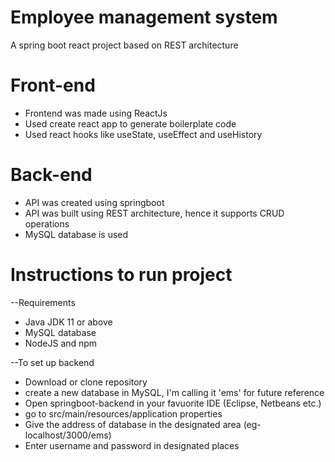 # Employee management system
A spring boot react project based on REST architecture
# Front-end
- Frontend was made using ReactJs
- Used create react app to generate boilerplate code
- Used react hooks like useState, useEffect and useHistory

 # Back-end 
- API was created using springboot
- API was built using REST architecture, hence it supports CRUD operations
- MySQL database is used

# Instructions to run project
--Requirements
- Java JDK 11 or above
- MySQL database
- NodeJS and npm
 
--To set up backend
- Download or clone repository
- create a new database in MySQL, I'm calling it 'ems' for future reference 
- Open springboot-backend in your favuorite IDE (Eclipse, Netbeans etc.)
- go to src/main/resources/application properties
- Give the address of database in the designated area (eg- localhost/3000/ems)
- Enter username and password in designated places
